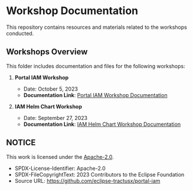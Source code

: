 # Workshop Documentation

This repository contains resources and materials related to the workshops conducted.

## Workshops Overview

This folder includes documentation and files for the following workshops:

1. **Portal IAM Workshop**
   - Date: October 5, 2023
   - **Documentation Link**: [Portal IAM Workshop Documentation](workshop-20231005.md)

2. **IAM Helm Chart Workshop**
   - Date: September 27, 2023
   - **Documentation Link**: [IAM Helm Chart Workshop Documentation](workshop-20230927.md)

## NOTICE

This work is licensed under the [Apache-2.0](https://www.apache.org/licenses/LICENSE-2.0).

- SPDX-License-Identifier: Apache-2.0
- SPDX-FileCopyrightText: 2023 Contributors to the Eclipse Foundation
- Source URL: https://github.com/eclipse-tractusx/portal-iam
